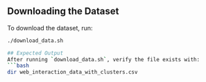 ## Downloading the Dataset

To download the dataset, run:
```bash
./download_data.sh

## Expected Output
After running `download_data.sh`, verify the file exists with:  
```bash
dir web_interaction_data_with_clusters.csv 
